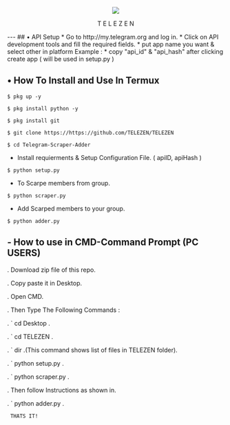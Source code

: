 <p align="center">
<img src="https://telegra.ph/file/08a71b67ed0a19c251254.jpg">
</p>

<p align="center">
T E L E Z E N
</p>
---
## • API Setup
* Go to http://my.telegram.org  and log in.
* Click on API development tools and fill the required fields.
* put app name you want & select other in platform Example :
* copy "api_id" & "api_hash" after clicking create app ( will be used in setup.py )

## • How To Install and Use In Termux

`$ pkg up -y`

`$ pkg install python -y`

`$ pkg install git`

`$ git clone https://https://github.com/TELEZEN/TELEZEN`

`$ cd Telegram-Scraper-Adder`

* Install requierments & Setup Configuration File. ( apiID, apiHash )

`$ python setup.py`

* To Scarpe members from group.

`$ python scraper.py`

* Add Scarped members to your group. 

`$ python adder.py`

## - How to use in CMD-Command Prompt (PC USERS)

 . Download zip file of this repo.
 
 . Copy paste it in Desktop.
 
 . Open CMD.
 
 . Then Type The Following Commands :
 
 . ` cd Desktop .
 
 . ` cd TELEZEN .
 
 . ` dir .(This command shows list of files in TELEZEN folder).
 
 . ` python setup.py .
 
 . ` python scraper.py .
 
 . Then follow Instructions as shown in.
 
 . ` python adder.py .
 
     THATS IT!
